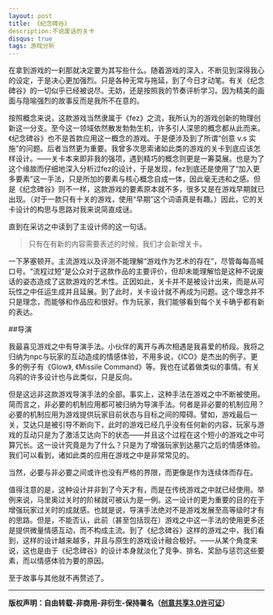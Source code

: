 ```yaml
---
layout: post
title: 《纪念碑谷》
description:不说废话的关卡
disqus: true
tags: 游戏分析
---
```

在拿到游戏的一刹那就决定要为其写些什么。随着游戏的深入，不断见到深得我心的设定，于是决心更加强烈。只是各种无常与拖延，到了今日才动笔。有关《纪念碑谷》的一切似乎已经被说尽。无妨，还是按照我的节奏评析学习。因为精美的画面与隐喻强烈的故事反而是我所不在意的。

按照概念来说，这款游戏当然隶属于《fez》之流，我所认为的游戏创新的物理创新这一分支。至今这一领域依然散发勃勃生机，许多引人深思的概念都从此而来。《纪念碑谷》也不是首款应用这一概念的游戏。于是便涉及到了所谓“创意 v.s 实施”的问题。后者当然更为重要。我曾多次思索诸如此类的游戏的关卡到底应该怎样设计。——关卡本来即非我的强项，遇到精巧的概念则更是一筹莫展。也是为了这个缘故而仔细地深入分析过fez的设计，于是发现，fez到底还是使用了“加入更多要素”这一手法，只是所加的要素与核心概念自成一体，因此毫无违和之感。但是《纪念碑谷》则不一样，这款游戏的要素原本就不多，很多又是在游戏早期就已出现。（对于一款只有十关的游戏，使用“早期”这个词语真是有趣。）因此，它的关卡设计的构思与思路对我来说简直成谜。

直到在采访之中读到了主设计师的这一句话。

>只有在有新的内容需要表述的时候，我们才会新增关卡。

一下茅塞顿开。主流游戏以及评测不能理解“游戏作为艺术的存在”，尽管每每高喊口号。“流程过短”是公众对于这款作品的主要评价，但却未能理解恰是这种不说废话的姿态造成了这款游戏的艺术性。正因如此，关卡并不是被设计出来，而是从可玩性之中任运生成并且延展。到了此时，关卡设计就不再成为问题。这个理念并不只是理念，而能够和作品应和很好。作为玩家，我们能够看到每个关卡确乎都有新的表达。

##导演

我最喜见游戏之中有导演手法。小伙伴的离开与再次相遇是我喜爱的桥段。我将之归纳为npc与玩家的互动造成的情感体验，不用多说，《ICO》是杰出的例子。更多的例子有《Glow》, 《Missile Command》等。我也在试着做类似的事情。有关乌鸦的许多设计也与此类似，只是反向。

但是这远非这款游戏导演手法的全部。事实上，这种手法在游戏之中不断被使用。简而言之，非必要的机制应用都可被归纳为导演手法。何者是非必要的机制应用？必要的机制应用为游戏提供玩家目前状态与目标之间的障碍。譬如，游戏最后一关，艾达只是被引导不断向下，此时的游戏已经几乎没有任何新的内容，玩家与游戏的互动只是为了激活艾达向下的状态——并且这个过程在这个短小的游戏之中可算冗长。这一设计究竟是为了什么？只是为了增强玩家到达墓穴之后的情感体验。我们可以看到，诸如此类的应用在游戏之中是非常常见的。

当然，必要与非必要之间或许也没有严格的界限，而更像是作为连续体而存在。

值得注意的是，这种设计并非到了今天才有，而是在传统游戏之中就已经使用。举例来说，马里奥过关时的阶梯就可被认为是一例。这一设计的更为重要的目的在于增强玩家过关时的成就感。也就是说，导演手法绝对不是游戏发展至高等级时才有的思路。但是，不能否认，此前（甚至包括现在）游戏之中这一手法的使用更多还是提供微量情感互动，而不构成主流。到了《纪念碑谷》这样的游戏之中，我们看到，这样的设计越来越多，并且与原生的游戏设计融合极好。——从某个角度来说，这也是由于《纪念碑谷》的设计本身就淡化了竞争、排名、奖励与惩罚这些要素，而以情感体验为要的原因。

至于故事与其他就不再赘述了。

---
**版权声明：自由转载-非商用-非衍生-保持署名（[创意共享3.0许可证](https://creativecommons.org/licenses/by-nc-nd/3.0/deed.zh)）**